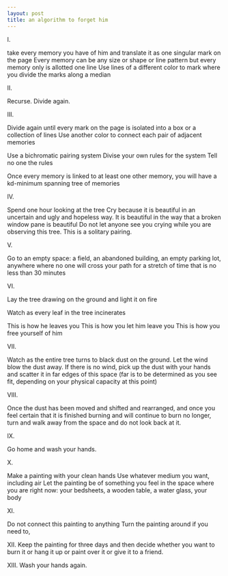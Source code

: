 ```yaml
---
layout: post
title: an algorithm to forget him
---
```


I.

take every memory you have of him and translate it as one singular mark on the page
Every memory can be any size or shape or line pattern 
but every memory only is allotted one line
Use lines of a different color to mark where you divide the marks along a median


II.

Recurse. Divide again.


III.

Divide again until every mark on the page is isolated into a box or a collection of lines
Use another color to connect each pair of adjacent memories

Use a bichromatic pairing system
Divise your own rules for the system
Tell no one the rules

Once every memory is linked to at least one other memory, you will have a kd-minimum spanning tree of memories


IV. 

Spend one hour looking at the tree 
Cry because it is beautiful in an uncertain and ugly and hopeless way. 
It is beautiful in the way that a broken window pane is beautiful
Do not let anyone see you crying while you are observing this tree. This is a solitary pairing.


V.

Go to an empty space: a field, an abandoned building, an empty parking lot, 
anywhere where no one will cross your path for a stretch of time that is no less than 30 minutes 


VI. 

Lay the tree drawing on the ground and light it on fire

Watch as every leaf in the tree incinerates

This is how he leaves you
This is how you let him leave you
This is how you free yourself of him


VII. 

Watch as the entire tree turns to black dust on the ground.
Let the wind blow the dust away.
If there is no wind, pick up the dust with your hands and scatter it in far edges of this space (far is to be determined as you see fit, depending on your physical capacity at this point)


VIII. 

Once the dust has been moved and shifted and rearranged, and once you feel certain that it is finished burning and will continue to burn no longer, turn and walk away from the space and do not look back at it.


IX.

Go home and wash your hands.


X.

Make a painting with your clean hands 
Use whatever medium you want, including air
Let the painting be of something you feel in the space where you are right now: 
your bedsheets, a wooden table, a water glass, your body


XI.

Do not connect this painting to anything
Turn the painting around if you need to, 


XII. 
Keep the painting for three days and then decide
whether you want to burn it or hang it up or paint over it or give it to a friend.


XIII.
Wash your hands again.